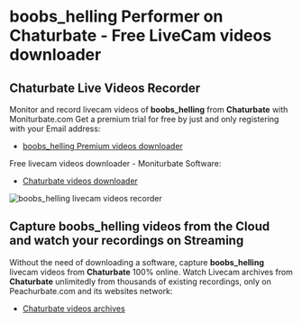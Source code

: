 # boobs_helling Performer on Chaturbate - Free LiveCam videos downloader

## Chaturbate Live Videos Recorder

Monitor and record livecam videos of **boobs_helling** from **Chaturbate** with Moniturbate.com
Get a premium trial for free by just and only registering with your Email address:
* [boobs_helling Premium videos downloader](https://moniturbate.com/request-demo-licence-key.html)

Free livecam videos downloader - Moniturbate Software:
* [Chaturbate videos downloader](https://moniturbate.com/moniturbate-download-software.html)

![boobs_helling livecam videos recorder](https://peachurnet.com/templates/moniturbate-software.png)


## Capture boobs_helling videos from the Cloud and watch your recordings on Streaming

Without the need of downloading a software, capture **boobs_helling** livecam videos from **Chaturbate** 100% online.
Watch Livecam archives from **Chaturbate** unlimitedly from thousands of existing recordings, only on Peachurbate.com and its websites network:
* [Chaturbate videos archives](https://peachurnet.com/)